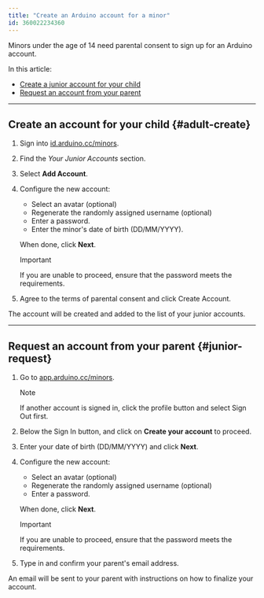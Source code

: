 ```yaml
---
title: "Create an Arduino account for a minor"
id: 360022234360
---
```


Minors under the age of 14 need parental consent to sign up for an Arduino account.

In this article:

* [Create a junior account for your child](#adult-create)
* [Request an account from your parent](#junior-request)

---

## Create an account for your child {#adult-create}

1. Sign into [id.arduino.cc/minors](https://id.arduino.cc/minors).

2. Find the _Your Junior Accounts_ section.

3. Select **Add Account**.

4. Configure the new account:

   * Select an avatar (optional)
   * Regenerate the randomly assigned username (optional)
   * Enter a password.
   * Enter the minor's date of birth (DD/MM/YYYY).

   When done, click **Next**.

   > [!IMPORTANT]
   > If you are unable to proceed, ensure that the password meets the requirements.

5. Agree to the terms of parental consent and click Create Account.

The account will be created and added to the list of your junior accounts.

---

## Request an account from your parent {#junior-request}

1. Go to [app.arduino.cc/minors](http://app.arduino.cc/minors).

   > [!NOTE]
   > If another account is signed in, click the profile button and select Sign Out first.

2. Below the Sign In button, and click on **Create your account** to proceed.

3. Enter your date of birth (DD/MM/YYYY) and click **Next**.

4. Configure the new account:

   * Select an avatar (optional)
   * Regenerate the randomly assigned username (optional)
   * Enter a password.

   When done, click **Next**.

   > [!IMPORTANT]
   > If you are unable to proceed, ensure that the password meets the requirements.

5. Type in and confirm your parent's email address.

An email will be sent to your parent with instructions on how to finalize your account.
